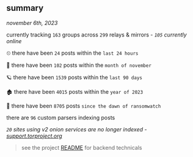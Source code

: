 
## summary
_november 6th, 2023_

currently tracking `163` groups across `299` relays & mirrors - _`105` currently online_

⏲ there have been `24` posts within the `last 24 hours`

🦈 there have been `102` posts within the `month of november`

🪐 there have been `1539` posts within the `last 90 days`

🏚 there have been `4015` posts within the `year of 2023`

🦕 there have been `8705` posts `since the dawn of ransomwatch`

there are `96` custom parsers indexing posts

_`20` sites using v2 onion services are no longer indexed - [support.torproject.org](https://support.torproject.org/onionservices/v2-deprecation/)_

> see the project [README](https://github.com/joshhighet/ransomwatch#ransomwatch--) for backend technicals
